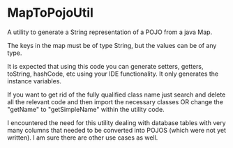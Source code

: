 # MapToPojoUtil
A utility to generate a String representation of a POJO from a java Map. 

The keys in the map must be of type String, but the values can be of any type. 

It is expected that using this code you can generate setters, getters, toString, hashCode, etc using your IDE functionality. It only generates the instance variables.

If you want to get rid of the fully qualified class name just search and delete all the relevant code and then import the necessary classes OR change the "getName" to "getSimpleName" within the utility code.

I encountered the need for this utility dealing with database tables with very many columns that needed to be converted into POJOS (which were not yet written). I am sure there are other use cases as well.


